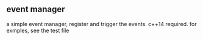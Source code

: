 ## event manager
a simple event manager, register and trigger the events.
c++14 required.
for exmples, see the test file